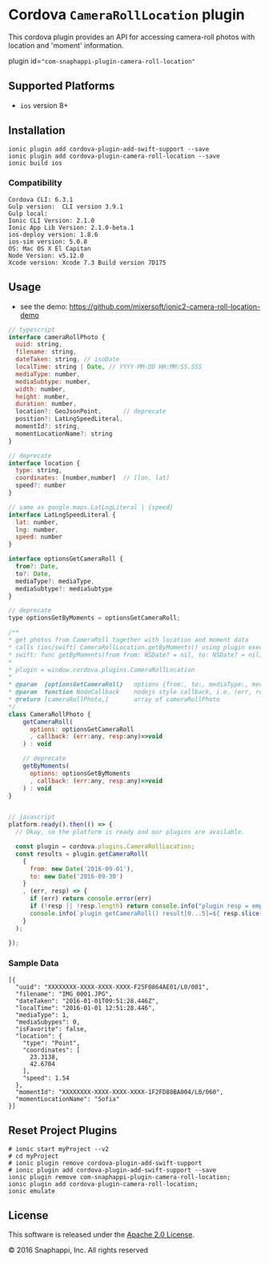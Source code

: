 # Cordova `CameraRollLocation` plugin
This cordova plugin provides an API for accessing camera-roll photos with location and 'moment' information.

plugin id=`"com-snaphappi-plugin-camera-roll-location"`

## Supported Platforms

* `ios` version 8+

## Installation

```
ionic plugin add cordova-plugin-add-swift-support --save
ionic plugin add cordova-plugin-camera-roll-location --save
ionic build ios
```

### Compatibility

```
Cordova CLI: 6.3.1
Gulp version:  CLI version 3.9.1
Gulp local:  
Ionic CLI Version: 2.1.0
Ionic App Lib Version: 2.1.0-beta.1
ios-deploy version: 1.8.6
ios-sim version: 5.0.8
OS: Mac OS X El Capitan
Node Version: v5.12.0
Xcode version: Xcode 7.3 Build version 7D175
```

## Usage

* see the demo: https://github.com/mixersoft/ionic2-camera-roll-location-demo

```javascript
// typescript 
interface cameraRollPhoto {
  uuid: string,
  filename: string,
  dateTaken: string, // isoDate
  localTime: string | Date, // YYYY-MM-DD HH:MM:SS.SSS
  mediaType: number,
  mediaSubtype: number,
  width: number,
  height: number,
  duration: number,
  location?: GeoJsonPoint,      // deprecate
  position?: LatLngSpeedLiteral,
  momentId?: string,
  momentLocationName?: string
}

// deprecate
interface location {
  type: string,
  coordinates: [number,number]  // [lon, lat]
  speed?: number
}

// same as google.maps.LatLngLiteral | {speed}
interface LatLngSpeedLiteral {
  lat: number,
  lng: number,
  speed: number
}

interface optionsGetCameraRoll {
  from?: Date,
  to?: Date,
  mediaType?: mediaType,
  mediaSubtype?: mediaSubtype
}

// deprecate
type optionsGetByMoments = optionsGetCameraRoll;

/**
* get photos from CameraRoll together with location and moment data
* calls (ios/swift) CameraRollLocation.getByMoments() using plugin exec()
* swift: func getByMoments(from from: NSDate? = nil, to: NSDate? = nil) -> [AnyObject]
*
* plugin = window.cordova.plugins.CameraRollLocation
*
* @param  {optionsGetCameraRoll}   options {from:, to:, mediaType:, mediaSubtypes: }
* @param  function NodeCallback    nodejs style callback, i.e. (err, resp)=>{}
* @return [cameraRollPhoto,]       array of cameraRollPhoto
*/
class CameraRollPhoto {
    getCameraRoll(
      options: optionsGetCameraRoll
      , callback: (err:any, resp:any)=>void
    ) : void

    // deprecate
    getByMoments(
      options: optionsGetByMoments
      , callback: (err:any, resp:any)=>void
    ) : void
}


// javascript
platform.ready().then(() => {
  // Okay, so the platform is ready and our plugins are available.

  const plugin = cordova.plugins.CameraRollLocation;
  const results = plugin.getCameraRoll(
    {
      from: new Date('2016-09-01'),
      to: new Date('2016-09-30')
    }
    , (err, resp) => {
      if (err) return console.error(err)
      if (!resp || !resp.length) return console.info("plugin resp = empty")
      console.info(`plugin getCameraRoll() result[0...5]=${ resp.slice(0,5) }`);
    }
  );

});


```

### Sample Data

```
[{
  "uuid": "XXXXXXXX-XXXX-XXXX-XXXX-F25F0864AE01/L0/001",
  "filename": "IMG_0001.JPG",
  "dateTaken": "2016-01-01T09:51:28.446Z",
  "localTime": "2016-01-01 12:51:28.446",
  "mediaType": 1,
  "mediaSubypes": 0,
  "isFavorite": false,
  "location": {
    "type": "Point",
    "coordinates": [
      23.3138,
      42.6704
    ],
    "speed": 1.54
  },
  "momentId": "XXXXXXXX-XXXX-XXXX-XXXX-1F2FD88BA004/L0/060",
  "momentLocationName": "Sofia"
}]
```

## Reset Project Plugins

```
# ionic start myProject --v2
# cd myProject
# ionic plugin remove cordova-plugin-add-swift-support
# ionic plugin add cordova-plugin-add-swift-support --save
ionic plugin remove com-snaphappi-plugin-camera-roll-location;
ionic plugin add cordova-plugin-camera-roll-location;
ionic emulate
```

## License

This software is released under the [Apache 2.0 License][apache2_license].

© 2016 Snaphappi, Inc. All rights reserved

[apache2_license]: http://opensource.org/licenses/Apache-2.0
